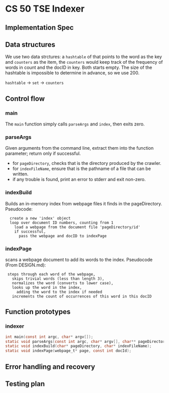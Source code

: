 # CS 50 TSE Indexer
## Implementation Spec

## Data structures
We use two data strctures: a `hashtable` of that points to the word as the key and `counters` as the item, the `counters` would keep track  of the frequency of words in count and the docID in key. Both starts empty. The size of the hashtable is impossible to determine in advance, so we use 200. 

`hashtable` -> `set` -> `counters`  

## Control flow
### main 
The `main` function simply calls `parseArgs` and `index`, then exits zero. 

### parseArgs
Given arguments from the command line, extract them into the function parameter; return only if successful.
 - for `pageDirectory`, checks that is the directory produced by the crawler.
 - for `indexFileName`, ensure that is the pathname of a file that can be written. 
 - if any trouble is found, print an error to stderr and exit non-zero. 

### indexBuild
Builds an in-memory index from webpage files it finds in the pageDirectory. 
Pseudocode:
```
  create a new 'index' object
  loop over document ID numbers, counting from 1
    load a webpage from the document file 'pageDirectory/id'
    if successful, 
      pass the webpage and docID to indexPage
```

### indexPage
scans a webpage document to add its words to the index.
Pseudocode (From DESIGN.md):
```
 steps through each word of the webpage,
   skips trivial words (less than length 3),
   normalizes the word (converts to lower case),
   looks up the word in the index,
     adding the word to the index if needed
   increments the count of occurrences of this word in this docID
```


## Function prototypes 
### indexer
```c
int main(const int argc, char* argv[]);
static void parseArgs(const int argc, char* argv[], char** pageDirectory, char** indexFileName);
static void indexBuild(char* pageDirectory, char* indexFileName);
static void indexPage(webpage_t* page, const int docId);
```


## Error handling and recovery

## Testing plan